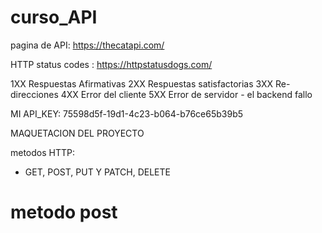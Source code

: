# curso_API

pagina de API: https://thecatapi.com/


HTTP status codes : https://httpstatusdogs.com/

1XX Respuestas Afirmativas
2XX Respuestas satisfactorias
3XX Re-direcciones
4XX Error del cliente
5XX Error de servidor - el backend fallo

MI API_KEY: 75598d5f-19d1-4c23-b064-b76ce65b39b5

MAQUETACION DEL PROYECTO

metodos HTTP: 
- GET, POST, PUT Y PATCH, DELETE

# metodo post
